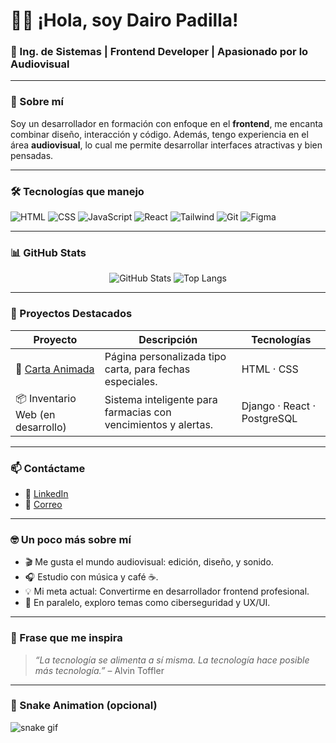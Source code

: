# 👨‍💻 ¡Hola, soy Dairo Padilla!

### 🧠 Ing. de Sistemas | Frontend Developer | Apasionado por lo Audiovisual

---

### 🚀 Sobre mí

Soy un desarrollador en formación con enfoque en el **frontend**, me encanta combinar diseño, interacción y código. Además, tengo experiencia en el área **audiovisual**, lo cual me permite desarrollar interfaces atractivas y bien pensadas.

---

### 🛠️ Tecnologías que manejo

![HTML](https://img.shields.io/badge/HTML5-E34F26?style=for-the-badge&logo=html5&logoColor=white)
![CSS](https://img.shields.io/badge/CSS3-1572B6?style=for-the-badge&logo=css3&logoColor=white)
![JavaScript](https://img.shields.io/badge/JavaScript-F7DF1E?style=for-the-badge&logo=javascript&logoColor=black)
![React](https://img.shields.io/badge/React-20232a?style=for-the-badge&logo=react&logoColor=61dafb)
![Tailwind](https://img.shields.io/badge/TailwindCSS-38B2AC?style=for-the-badge&logo=tailwind-css&logoColor=white)
![Git](https://img.shields.io/badge/Git-F05032?style=for-the-badge&logo=git&logoColor=white)
![Figma](https://img.shields.io/badge/Figma-F24E1E?style=for-the-badge&logo=figma&logoColor=white)

---

### 📊 GitHub Stats

<div align="center">
  <img src="https://github-readme-stats.vercel.app/api?username=Ing-Dairo&show_icons=true&theme=tokyonight" alt="GitHub Stats" />
  <img src="https://github-readme-stats.vercel.app/api/top-langs/?username=Ing-Dairo&layout=compact&theme=tokyonight" alt="Top Langs" />
</div>

---

### 🚀 Proyectos Destacados

| Proyecto | Descripción | Tecnologías |
|----------|-------------|-------------|
| 🎁 [Carta Animada](https://github.com/Ing-Dairo/carta) | Página personalizada tipo carta, para fechas especiales. | HTML · CSS |
| 📦 Inventario Web (en desarrollo) | Sistema inteligente para farmacias con vencimientos y alertas. | Django · React · PostgreSQL |

---
### 📫 Contáctame

- 💼 [LinkedIn](https://linkedin.com/in/dairo-padilla-marimon-586b72265)
- 📧 [Correo](mailto:dairo2821mip@gmail.com)

---

### 🤓 Un poco más sobre mí

- 🎬 Me gusta el mundo audiovisual: edición, diseño, y sonido.
- 🎧 Estudio con música y café ☕.
- 💡 Mi meta actual: Convertirme en desarrollador frontend profesional.
- 🚀 En paralelo, exploro temas como ciberseguridad y UX/UI.

---

### 🧠 Frase que me inspira

> *“La tecnología se alimenta a sí misma. La tecnología hace posible más tecnología.”* – Alvin Toffler

---

### 🐍 Snake Animation (opcional)
![snake gif](https://github.com/Ing-Dairo/Ing-Dairo/blob/output/github-contribution-grid-snake.svg)

